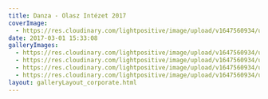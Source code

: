 ```yaml
---
title: Danza - Olasz Intézet 2017
coverImage:
  - https://res.cloudinary.com/lightpositive/image/upload/v1647560934/uploads/Danza%20-%20Olasz%20Int%C3%A9zet%202017/Olasz1-1.jpg
date: 2017-03-01 15:33:08
galleryImages: 
  - https://res.cloudinary.com/lightpositive/image/upload/v1647560934/uploads/Danza%20-%20Olasz%20Int%C3%A9zet%202017/Olasz-1.jpg
  - https://res.cloudinary.com/lightpositive/image/upload/v1647560934/uploads/Danza%20-%20Olasz%20Int%C3%A9zet%202017/Olasz3-1.jpg
  - https://res.cloudinary.com/lightpositive/image/upload/v1647560934/uploads/Danza%20-%20Olasz%20Int%C3%A9zet%202017/Olasz2-1.jpg
  - https://res.cloudinary.com/lightpositive/image/upload/v1647560934/uploads/Danza%20-%20Olasz%20Int%C3%A9zet%202017/Olasz1-1.jpg
layout: galleryLayout_corporate.html
---
```

